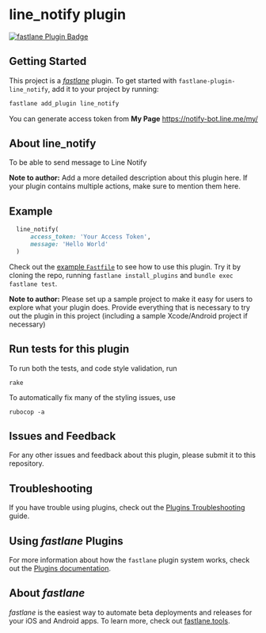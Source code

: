 # line_notify plugin

[![fastlane Plugin Badge](https://rawcdn.githack.com/fastlane/fastlane/master/fastlane/assets/plugin-badge.svg)](https://rubygems.org/gems/fastlane-plugin-line_notify)

## Getting Started

This project is a [_fastlane_](https://github.com/fastlane/fastlane) plugin. To get started with `fastlane-plugin-line_notify`, add it to your project by running:

```bash
fastlane add_plugin line_notify
```

You can generate access token from **My Page** https://notify-bot.line.me/my/

## About line_notify

To be able to send message to Line Notify

**Note to author:** Add a more detailed description about this plugin here. If your plugin contains multiple actions, make sure to mention them here.

## Example

```ruby
  line_notify(
      access_token: 'Your Access Token',
      message: 'Hello World'
  )
```

Check out the [example `Fastfile`](fastlane/Fastfile) to see how to use this plugin. Try it by cloning the repo, running `fastlane install_plugins` and `bundle exec fastlane test`.

**Note to author:** Please set up a sample project to make it easy for users to explore what your plugin does. Provide everything that is necessary to try out the plugin in this project (including a sample Xcode/Android project if necessary)

## Run tests for this plugin

To run both the tests, and code style validation, run

```
rake
```

To automatically fix many of the styling issues, use
```
rubocop -a
```

## Issues and Feedback

For any other issues and feedback about this plugin, please submit it to this repository.

## Troubleshooting

If you have trouble using plugins, check out the [Plugins Troubleshooting](https://docs.fastlane.tools/plugins/plugins-troubleshooting/) guide.

## Using _fastlane_ Plugins

For more information about how the `fastlane` plugin system works, check out the [Plugins documentation](https://docs.fastlane.tools/plugins/create-plugin/).

## About _fastlane_

_fastlane_ is the easiest way to automate beta deployments and releases for your iOS and Android apps. To learn more, check out [fastlane.tools](https://fastlane.tools).
